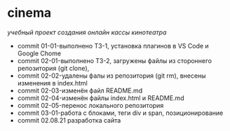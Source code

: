 # cinema
*учебный проект создания онлайн кассы кинотеатра*
- commit 01-01-выполнено ТЗ-1, установка плагинов в VS Code  и  Google Chome
- commit 02-01-выполнено ТЗ-2, загружены файлы из стороннего репозитория (git clone), 
- commit 02-02-удалены фалы из репозитория (git rm), внесены изменения в index.html
- commit 02-03-изменён файл README.md
- commit 02-04-изменён файлы index.html и README.md
- commit 02-05-перенос локального репозитория
- commit 03-01-работа с блоками, теги div и span, позиционирование
- commit 02.08.21 разработка сайта